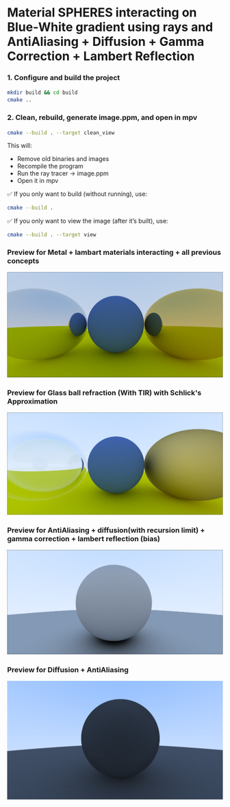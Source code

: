 # Material SPHERES interacting on Blue-White gradient using rays and AntiAliasing + Diffusion + Gamma Correction + Lambert Reflection

### 1. Configure and build the project
```bash
mkdir build && cd build
cmake ..
```

### 2. Clean, rebuild, generate image.ppm, and open in mpv
```bash
cmake --build . --target clean_view
```
This will:
- Remove old binaries and images  
- Recompile the program  
- Run the ray tracer → image.ppm  
- Open it in mpv  

✅ If you only want to build (without running), use:
```bash
cmake --build .
```
✅ If you only want to view the image (after it’s built), use:
```bash
cmake --build . --target view
```
### Preview for Metal + lambart materials interacting + all previous concepts
![Metal + lamber](assets/image-5.png)

### Preview for Glass ball refraction (With TIR) with Schlick's Approximation
![Glass material refraction](assets/SchlicksTIR.png)

### Preview for AntiAliasing + diffusion(with recursion limit) + gamma correction + lambert reflection (bias)
![Current working model](assets/image-4.png)

### Preview for Diffusion + AntiAliasing
![Current Working Version](assets/image-1.png)




